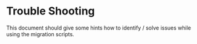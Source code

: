 # Trouble Shooting

This document should give some hints how to identify / solve issues while using the migration scripts.
